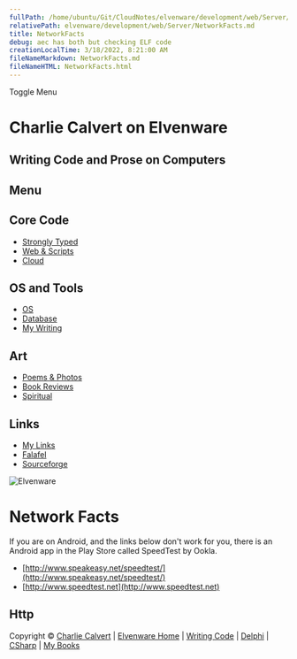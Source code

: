 ```yaml
---
fullPath: /home/ubuntu/Git/CloudNotes/elvenware/development/web/Server/NetworkFacts.md
relativePath: elvenware/development/web/Server/NetworkFacts.md
title: NetworkFacts
debug: aec has both but checking ELF code
creationLocalTime: 3/18/2022, 8:21:00 AM
fileNameMarkdown: NetworkFacts.md
fileNameHTML: NetworkFacts.html
---
```


<!-- toc -->
<!-- tocstop -->

Toggle Menu

Charlie Calvert on Elvenware
============================

Writing Code and Prose on Computers
-----------------------------------

Menu
----

Core Code
---------

-   [Strongly Typed](../../index.html)
-   [Web & Scripts](../index.html)
-   [Cloud](../../cloud/index.shtml)

OS and Tools
------------

-   [OS](../../../os/index.html)
-   [Database](../../database/index.html)
-   [My Writing](../../../books/index.html)

Art
---

-   [Poems & Photos](../../../Art/index.html)
-   [Book Reviews](../../../books/reading/index.html)
-   [Spiritual](../../../spirit/index.html)

Links
-----

-   [My Links](../../../links.html)
-   [Falafel](http://www.falafel.com/)
-   [Sourceforge](http://sourceforge.net/projects/elvenware/)

![Elvenware](../../../images/elvenwarelogo.png)

Network Facts
=============

If you are on Android, and the links below don't work for you, there is
an Android app in the Play Store called SpeedTest by Ookla.

-   [http://www.speakeasy.net/speedtest/](http://www.speakeasy.net/speedtest/)
-   [http://www.speedtest.net](http://www.speedtest.net)

Http
----

Copyright © [Charlie Calvert](../../../index.html) | [Elvenware
Home](../../../index.html) | [Writing Code](../../index.html) |
[Delphi](../../delphi/index.html) | [CSharp](../../csharp/index.html) |
[My Books](../../../books/index.html)

